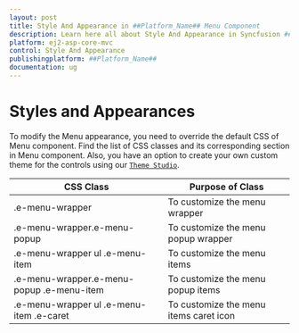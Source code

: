 ```yaml
---
layout: post
title: Style And Appearance in ##Platform_Name## Menu Component
description: Learn here all about Style And Appearance in Syncfusion ##Platform_Name## Menu component of Syncfusion Essential JS 2 and more.
platform: ej2-asp-core-mvc
control: Style And Appearance
publishingplatform: ##Platform_Name##
documentation: ug
---
```



# Styles and Appearances

To modify the Menu appearance, you need to override the default CSS of Menu component. Find the list of CSS classes and its corresponding section in Menu component. Also, you have an option to create your own custom theme for the controls using our [`Theme Studio`](https://ej2.syncfusion.com/themestudio/?theme=material).

CSS Class | Purpose of Class
-----|-----
|.e-menu-wrapper|To customize the menu wrapper
|.e-menu-wrapper.e-menu-popup|To customize the menu popup wrapper
|.e-menu-wrapper ul .e-menu-item|To customize the menu items
|.e-menu-wrapper.e-menu-popup .e-menu-item|To customize the menu popup items
|.e-menu-wrapper ul .e-menu-item .e-caret|To customize the menu items caret icon
